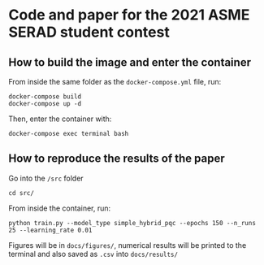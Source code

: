 # Code and paper for the 2021 ASME SERAD student contest


## How to build the image and enter the container

From inside the same folder as the `docker-compose.yml` file, run:
```
docker-compose build
docker-compose up -d
```
Then, enter the container with:
```
docker-compose exec terminal bash
```

## How to reproduce the results of the paper

Go into the `/src` folder
```
cd src/
```

From inside the container, run:
```
python train.py --model_type simple_hybrid_pqc --epochs 150 --n_runs 25 --learning_rate 0.01
```
Figures will be in `docs/figures/`, numerical results will be printed to the terminal and also saved as `.csv` into `docs/results/`